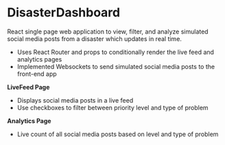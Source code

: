 # DisasterDashboard

React single page web application to view, filter, and analyze simulated social media posts from a disaster which updates in real time. 
- Uses React Router and props to conditionally render the live feed and analytics pages 
- Implemented Websockets to send simulated social media posts to the front-end app

**LiveFeed Page**
- Displays social media posts in a live feed
- Use checkboxes to filter between priority level and type of problem

**Analytics Page**
- Live count of all social media posts based on level and type of problem

